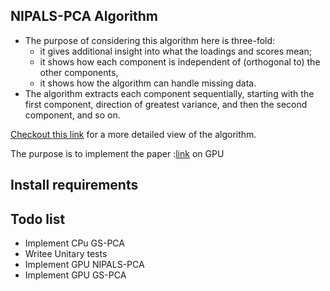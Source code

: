 ## NIPALS-PCA Algorithm

- The purpose of considering this algorithm here is three-fold:
    - it gives additional insight into what the loadings and scores mean;
    - it shows how each component is independent of (orthogonal to) the other components,
    - it shows how the algorithm can handle missing data.
- The algorithm extracts each component sequentially, starting with the first component, direction of greatest variance, and then the second component, and so on.

[Checkout this link](https://learnche.org/pid/latent-variable-modelling/principal-component-analysis/algorithms-to-calculate-build-pca-models#lvm-eigenvalue-decomposition)  for a more detailed view of the algorithm. 

The purpose is to implement the paper :[link](https://arxiv.org/abs/0811.1081) on GPU 

## Install requirements

## Todo list 
- Implement CPu GS-PCA
- Writee Unitary tests
- Implement GPU NIPALS-PCA
- Implement GPU GS-PCA